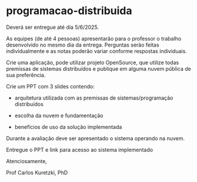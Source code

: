 # programacao-distribuida

Deverá ser entregue até dia 5/6/2025.



As equipes (de até 4 pessoas) apresentarão para o professor o trabalho desenvolvido no mesmo dia da entrega. Perguntas serão feitas individualmente e as notas poderão variar conforme respostas individuais.



Crie uma aplicação, pode utilizar projeto OpenSource, que utilize todas premissas de sistemas distribuídos e publique em alguma nuvem pública de sua preferência.



Crie um PPT com 3 slides contendo:



- arquitetura utilizada com as premissas de sistemas/programação distribuídos



- escolha da nuvem e fundamentação



- benefícios de uso da solução implementada



Durante a avaliação deve ser apresentado o sistema operando na nuvem.



Entregue o PPT e link para acesso ao sistema implementado



Atenciosamente,







Prof Carlos Kuretzki, PhD
